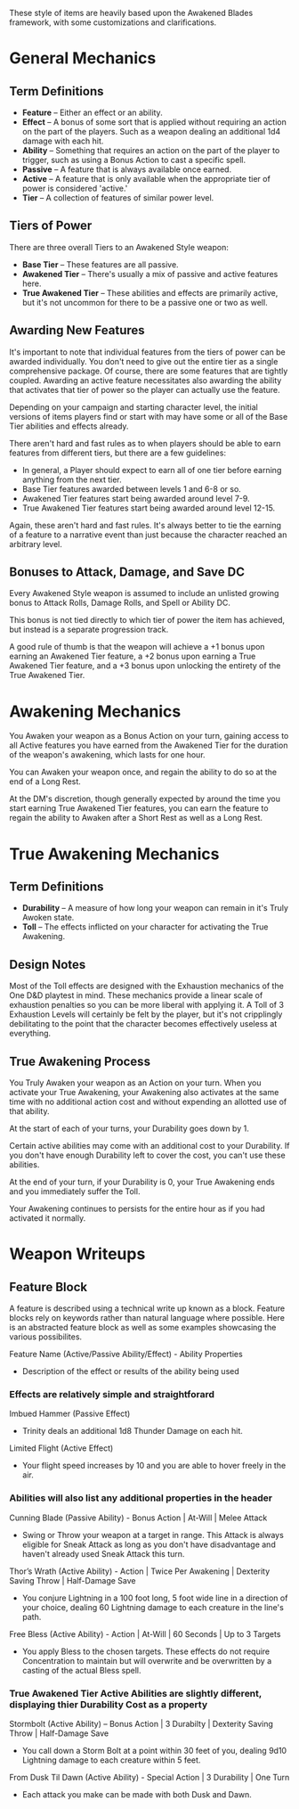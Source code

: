 ﻿These style of items are heavily based upon the Awakened Blades framework, with some customizations and clarifications.
# General Mechanics
## Term Definitions
* **Feature** – Either an effect or an ability.
* **Effect** – A bonus of some sort that is applied without requiring an action on the part of the players. Such as a weapon dealing an additional 1d4 damage with each hit.
* **Ability** – Something that requires an action on the part of the player to trigger, such as using a Bonus Action to cast a specific spell.
* **Passive** – A feature that is always available once earned.
* **Active** – A feature that is only available when the appropriate tier of power is considered 'active.'
* **Tier** – A collection of features of similar power level.

## Tiers of Power
There are three overall Tiers to an Awakened Style weapon:
* **Base Tier** – These features are all passive.
* **Awakened Tier** – There's usually a mix of passive and active features here.
* **True Awakened Tier** – These abilities and effects are primarily active, but it's not uncommon for there to be a passive one or two as well.

## Awarding New Features
It's important to note that individual features from the tiers of power can be awarded individually. You don't need to give out the entire tier as a single comprehensive package. Of course, there are some features that are tightly coupled. Awarding an active feature necessitates also awarding the ability that activates that tier of power so the player can actually use the feature.

Depending on your campaign and starting character level, the initial versions of items players find or start with may have some or all of the Base Tier abilities and effects already.

There aren't hard and fast rules as to when players should be able to earn features from different tiers, but there are a few guidelines:
* In general, a Player should expect to earn all of one tier before earning anything from the next tier.
* Base Tier features awarded between levels 1 and 6-8 or so.
* Awakened Tier features start being awarded around level 7-9.
* True Awakened Tier features start being awarded around level 12-15.

Again, these aren't hard and fast rules. It's always better to tie the earning of a feature to a narrative event than just because the character reached an arbitrary level.

## Bonuses to Attack, Damage, and Save DC
Every Awakened Style weapon is assumed to include an unlisted growing bonus to Attack Rolls, Damage Rolls, and Spell or Ability DC.

This bonus is not tied directly to which tier of power the item has achieved, but instead is a separate progression track.

A good rule of thumb is that the weapon will achieve a +1 bonus upon earning an Awakened Tier feature, a +2 bonus upon earning a True Awakened Tier feature, and a +3 bonus upon unlocking the entirety of the True Awakened Tier.

# Awakening Mechanics
You Awaken your weapon as a Bonus Action on your turn, gaining access to all Active features you have earned from the Awakened Tier for the duration of the weapon's awakening, which lasts for one hour.

You can Awaken your weapon once, and regain the ability to do so at the end of a Long Rest.

At the DM's discretion, though generally expected by around the time you start earning True Awakened Tier features, you can earn the feature to regain the ability to Awaken after a Short Rest as well as a Long Rest.

# True Awakening Mechanics
## Term Definitions
* **Durability** – A measure of how long your weapon can remain in it's Truly Awoken state.
* **Toll** – The effects inflicted on your character for activating the True Awakening.

## Design Notes
Most of the Toll effects are designed with the Exhaustion mechanics of the One D&D playtest in mind. These mechanics provide a linear scale of exhaustion penalties so you can be more liberal with applying it. A Toll of 3 Exhaustion Levels will certainly be felt by the player, but it's not cripplingly debilitating to the point that the character becomes effectively useless at everything.

## True Awakening Process
You Truly Awaken your weapon as an Action on your turn. When you activate your True Awakening, your Awakening also activates at the same time with no additional action cost and without expending an allotted use of that ability.

At the start of each of your turns, your Durability goes down by 1.

Certain active abilities may come with an additional cost to your Durability. If you don't have enough Durability left to cover the cost, you can't use these abilities.

At the end of your turn, if your Durability is 0, your True Awakening ends and you immediately suffer the Toll.

Your Awakening continues to persists for the entire hour as if you had activated it normally.

# Weapon Writeups
## Feature Block
A feature is described using a technical write up known as a block. Feature blocks rely on keywords rather than natural language where possible. Here is an abstracted feature block as well as some examples showcasing the various possibilites.

Feature Name (Active/Passive Ability/Effect) - Ability Properties
- Description of the effect or results of the ability being used

### Effects are relatively simple and straightforard

Imbued Hammer (Passive Effect)
- Trinity deals an additional 1d8 Thunder Damage on each hit.

Limited Flight (Active Effect)
- Your flight speed increases by 10 and you are able to hover freely in the air.

### Abilities will also list any additional properties in the header

Cunning Blade (Passive Ability) - Bonus Action | At-Will | Melee Attack
- Swing or Throw your weapon at a target in range. This Attack is always eligible for Sneak Attack as long as you don't have disadvantage and haven't already used Sneak Attack this turn.
 
Thor’s Wrath (Active Ability) - Action | Twice Per Awakening | Dexterity Saving Throw | Half-Damage Save
- You conjure Lightning in a 100 foot long, 5 foot wide line in a direction of your choice, dealing 60 Lightning damage to each creature in the line's path.

Free Bless (Active Ability) - Action | At-Will | 60 Seconds | Up to 3 Targets
- You apply Bless to the chosen targets. These effects do not require Concentration to maintain but will overwrite and be overwritten by a casting of the actual Bless spell.

### True Awakened Tier Active Abilities are slightly different, displaying thier Durability Cost as a property

Stormbolt (Active Ability) – Bonus Action | 3 Durabilty | Dexterity Saving Throw | Half-Damage Save
- You call down a Storm Bolt at a point within 30 feet of you, dealing 9d10 Lightning damage to each creature within 5 feet.

From Dusk Til Dawn (Active Ability) - Special Action | 3 Durability | One Turn
- Each attack you make can be made with both Dusk and Dawn.
